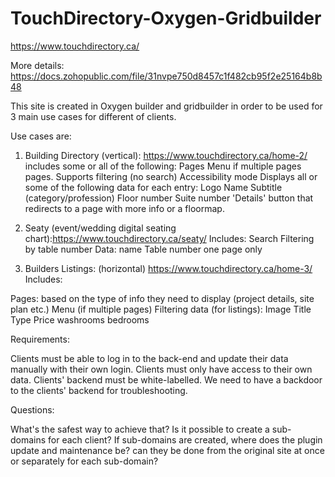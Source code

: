 # TouchDirectory-Oxygen-Gridbuilder
https://www.touchdirectory.ca/

More details: https://docs.zohopublic.com/file/31nvpe750d8457c1f482cb95f2e25164b8b48

This site is created in Oxygen builder and gridbuilder in order to be used for 3 main use cases for different of clients.

Use cases are: 

1. Building Directory (vertical): https://www.touchdirectory.ca/home-2/ includes some or all of the following:
Pages 
Menu if multiple pages pages.
Supports filtering (no search)
Accessibility mode
Displays all or some of the following data for each entry: 
Logo
Name
Subtitle (category/profession)
Floor number 
Suite number
'Details' button that redirects to a page with more info or a floormap. 

2. Seaty (event/wedding digital seating chart):https://www.touchdirectory.ca/seaty/ Includes: 
Search
Filtering by table number
Data: 
name
Table number
one page only 

3. Builders Listings: (horizontal) https://www.touchdirectory.ca/home-3/ Includes: 

Pages: based on the type of info they need to display (project details, site plan etc.) 
Menu (if multiple pages)
Filtering
data (for listings): 
Image
Title
Type
Price
washrooms
bedrooms


Requirements:

Clients must be able to log in to the back-end and update their data manually with their own login.
Clients must only have access to their own data.
Clients' backend must be white-labelled.
We need to have a backdoor to the clients' backend for troubleshooting. 

Questions: 

What's the safest way to achieve that?
Is it possible to create a sub-domains for each client?
If sub-domains are created, where does the plugin update and maintenance be? can they be done from the original site at once or separately for each sub-domain? 





